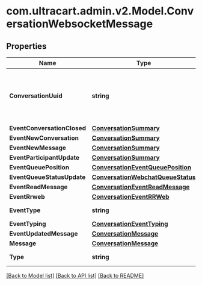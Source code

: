 # com.ultracart.admin.v2.Model.ConversationWebsocketMessage
## Properties

Name | Type | Description | Notes
------------ | ------------- | ------------- | -------------
**ConversationUuid** | **string** | Conversation UUID if the websocket message is tied to a specific conversation | [optional] 
**EventConversationClosed** | [**ConversationSummary**](ConversationSummary.md) |  | [optional] 
**EventNewConversation** | [**ConversationSummary**](ConversationSummary.md) |  | [optional] 
**EventNewMessage** | [**ConversationSummary**](ConversationSummary.md) |  | [optional] 
**EventParticipantUpdate** | [**ConversationSummary**](ConversationSummary.md) |  | [optional] 
**EventQueuePosition** | [**ConversationEventQueuePosition**](ConversationEventQueuePosition.md) |  | [optional] 
**EventQueueStatusUpdate** | [**ConversationWebchatQueueStatus**](ConversationWebchatQueueStatus.md) |  | [optional] 
**EventReadMessage** | [**ConversationEventReadMessage**](ConversationEventReadMessage.md) |  | [optional] 
**EventRrweb** | [**ConversationEventRRWeb**](ConversationEventRRWeb.md) |  | [optional] 
**EventType** | **string** | Type of event | [optional] 
**EventTyping** | [**ConversationEventTyping**](ConversationEventTyping.md) |  | [optional] 
**EventUpdatedMessage** | [**ConversationMessage**](ConversationMessage.md) |  | [optional] 
**Message** | [**ConversationMessage**](ConversationMessage.md) |  | [optional] 
**Type** | **string** | Type of message | [optional] 


[[Back to Model list]](../README.md#documentation-for-models) [[Back to API list]](../README.md#documentation-for-api-endpoints) [[Back to README]](../README.md)

